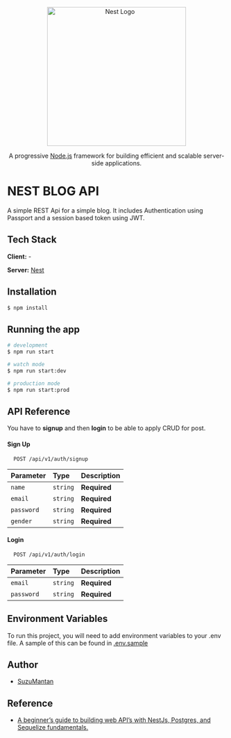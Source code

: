 <p align="center">
  <a href="http://nestjs.com/" target="blank"><img src="https://nestjs.com/img/logo_text.svg" width="320" alt="Nest Logo" /></a>
</p>

[circleci-image]: https://img.shields.io/circleci/build/github/nestjs/nest/master?token=abc123def456
[circleci-url]: https://circleci.com/gh/nestjs/nest

  <p align="center">A progressive <a href="http://nodejs.org" target="_blank">Node.js</a> framework for building efficient and scalable server-side applications.</p>
    <p align="center">

# NEST BLOG API

A simple REST Api for a simple blog. It includes Authentication using Passport and a session based token using JWT.

## Tech Stack

**Client:** -

**Server:** [Nest](https://github.com/nestjs/nest)

## Installation

```bash
$ npm install
```

## Running the app

```bash
# development
$ npm run start

# watch mode
$ npm run start:dev

# production mode
$ npm run start:prod
```

## API Reference

You have to **signup** and then **login** to be able to apply CRUD for post.

#### Sign Up

```http
  POST /api/v1/auth/signup
```

| Parameter  | Type     | Description  |
| :--------- | :------- | :----------- |
| `name`     | `string` | **Required** |
| `email`    | `string` | **Required** |
| `password` | `string` | **Required** |
| `gender`   | `string` | **Required** |

#### Login

```http
  POST /api/v1/auth/login
```

| Parameter  | Type     | Description  |
| :--------- | :------- | :----------- |
| `email`    | `string` | **Required** |
| `password` | `string` | **Required** |

## Environment Variables

To run this project, you will need to add environment variables to your .env file. A sample of this can be found in [.env.sample](./.env.sample)

## Author

- [SuzuMantan](https://github.com/agusthas)

## Reference
- [A beginner’s guide to building web API’s with NestJs, Postgres, and Sequelize fundamentals.](https://victoronwuzor.medium.com/a-beginner-guide-to-building-web-apis-with-nestjs-postgres-and-sequelize-fundamentals-13f7e74642ff)
